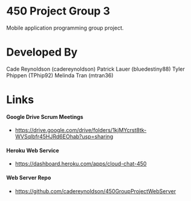 # 450 Project Group 3
Mobile application programming group project.

# Developed By
Cade Reynoldson (cadereynoldson)
Patrick Lauer (bluedestiny88)
Tyler Phippen (TPhip92)
Melinda Tran (mtran36)

# Links
#### Google Drive Scrum Meetings
- https://drive.google.com/drive/folders/1kjMYcrst8tk-WVSqlbfr45HJRd6EOhab?usp=sharing

#### Heroku Web Service
- https://dashboard.heroku.com/apps/cloud-chat-450

#### Web Server Repo
- https://github.com/cadereynoldson/450GroupProjectWebServer
